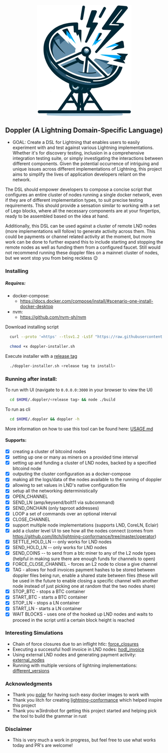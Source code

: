<div style="text-align: center;">
<img src="logo.png" alt="Doppler Radar with Lightning Bolts" width="300"/>
</div>

## Doppler (A Lightning Domain-Specific Language)

- GOAL: Create a DSL for Lightning that enables users to easily experiment with and test against various Lightning implementations. Whether it's for discovery testing, inclusion in a comprehensive integration testing suite, or simply investigating the interactions between different components. Given the potential occurrence of intriguing and unique issues across different implementations of Lightning, this project aims to simplify the lives of application developers reliant on the network.

The DSL should empower developers to compose a concise script that configures an entire cluster of nodes running a single docker network, even if they are of different implementation types, to suit precise testing requirements. This should provide a sensation similar to working with a set of Lego blocks, where all the necessary components are at your fingertips, ready to be assembled based on the idea at hand.

Additionally, this DSL can be used against a cluster of remote LND nodes (more implementations will follow) to generate activity across them. This could be payments or channel related activity at the moment, but more work can be done to further expand this to include starting and stopping the remote nodes as well as funding them from a configured faucet. Still would not recommend running these doppler files on a mainnet cluster of nodes, but we wont stop you from being reckless :wink:

### Installing
##### Requires:
  - docker-compose:
    - https://docs.docker.com/compose/install/#scenario-one-install-docker-desktop
  - nvm:
    - https://github.com/nvm-sh/nvm

Download installing script
```sh
  curl --proto '=https' --tlsv1.2 -LsSf "https://raw.githubusercontent.com/tee8z/doppler/refs/heads/master/doppler-installer.sh" > doppler-installer.sh
```  
```sh
  chmod +x doppler-installer.sh
```
Execute installer with a [release tag](https://github.com/tee8z/doppler/releases) 
```sh
  ./doppler-installer.sh <release tag to install>
```
### Running after install:
To run with UI (navigate to `0.0.0.0:3000` in your browser to view the UI)
```sh
  cd $HOME/.doppler/<release tag> && node ./build
```
To run as cli
```sh
  cd $HOME/.doppler && doppler -h
```
More information on how to use this tool can be found here: [USAGE.md](./docs/USAGE.md)

#### Supports:
- [x] creating a cluster of bitcoind nodes
- [x] setting up one or many as miners on a provided time interval
- [x] setting up and funding a cluster of LND nodes, backed by a specified bitcoind node
- [x] outputing the cluster configuration as a docker-compose
- [x] making all the logs/data of the nodes available to the running of doppler
- [x] allowing to set values in LND's native configuration file
- [x] setup all the networking deterministically
- [x] OPEN_CHANNEL
- [x] SEND_LN (amp/keysend/bolt11 via subcommand)
- [x] SEND_ONCHAIN (only taproot addresses)
- [x] LOOP a set of commands over an optional interval
- [x] CLOSE_CHANNEL
- [X] support multiple node implementations (supports LND, CoreLN, Eclair)
- [x] add a cluster level UI to see how all the nodes connect (comes from https://github.com/litch/lightning-conformance/tree/master/operator)
- [x] SETTLE_HOLD_LN -- only works for LND nodes
- [x] SEND_HOLD_LN -- only works for LND nodes
- [x] SEND_COINS --  to send from a btc miner to any of the L2 node types (helpful in making sure there are enough funds for channels to open)
- [x] FORCE_CLOSE_CHANNEL - forces an L2 node to close a give channel
- [x] TAG - allows for hodl invoices payment hashes to be stored between doppler files being run, enable a shared state between files (these will be used in the future to enable closing a specific channel with another node instead of just picking one at random that the two nodes share)
- [x] STOP_BTC - stops a BTC container
- [x] START_BTC - starts a BTC container
- [x] STOP_LN - stops a LN container
- [x] START_LN - starts a LN container
- [x] WAIT BLOCKS - uses one of the hooked up LND nodes and waits to proceed in the script until a certain block height is reached

### Interesting Simulations
- Chain of force closures due to an inflight htlc: [force_closures](./examples/doppler_files/force_close/README.md)
- Executing a successful hodl invoice in LND nodes: [hodl_invoice](./examples/doppler_files/hold_invoices/README.md)
- Using external LND nodes and generating payment activity: [external_nodes](./examples/doppler_files/external_nodes/README.md)
- Running with multiple versions of lightning implementations: [different_versions](./examples/doppler_files/different_images/different_images.doppler)

### Acknowledgments
* Thank you [polar](https://github.com/jamaljsr/polar) for having such easy docker images to work with
* Thank you litch for creating [lightning-conformance](https://github.com/litch/lightning-conformance) which helped inspire this project
* Thank you w3irdrobot for getting this project started and helping pick the tool to build the grammar in rust

### Disclaimer
* This is very much a work in progress, but feel free to use what works today and PR's are welcome!
